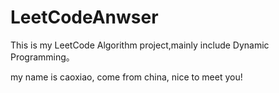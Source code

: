 # LeetCodeAnwser
This is my LeetCode Algorithm project,mainly include Dynamic Programming。

my name is caoxiao, come from china, nice to meet you!
